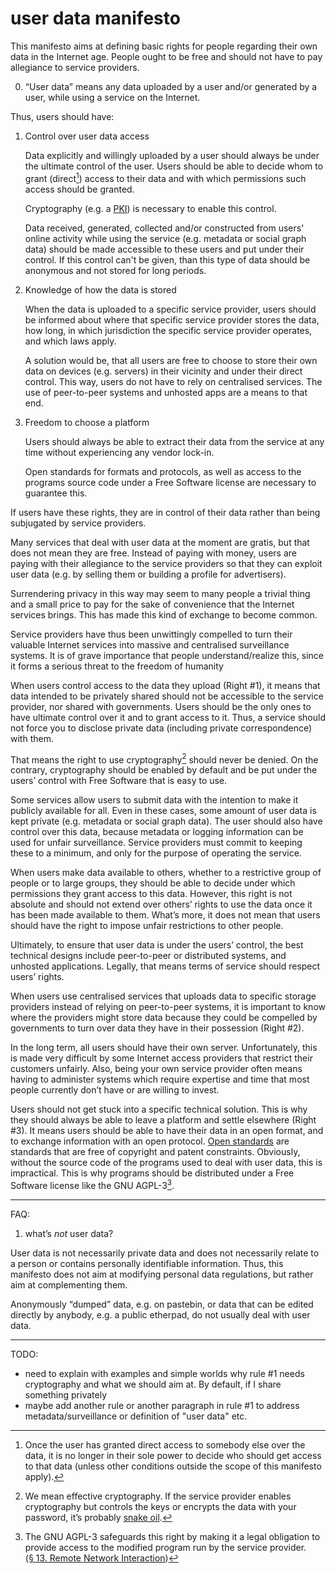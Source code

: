 # user data manifesto

This manifesto aims at defining basic rights for people regarding
their own data in the Internet age. People ought to be free and
should not have to pay allegiance to service providers. 

<ol start="0">
<li>
   “User data” means any data uploaded by a user and/or generated by a user,
   while using a service on the Internet.
</li>
</ol>

Thus, users should have:

1. Control over user data access

    Data explicitly and willingly uploaded by a user should always be under the
    ultimate control of the user. Users should be able to decide whom to grant
    (direct[^whydirect]) access to their data and with which permissions such
    access should be granted.

    Cryptography (e.g. a [PKI]) is necessary to enable this control.

    Data received, generated, collected and/or constructed from
    users' online activity while using the service (e.g. metadata or social 
    graph data) should be made accessible to these users and put 
    under their control. If this control can't be given, than this
    type of data should be anonymous and not stored for long periods.

[^whydirect]: Once the user has granted direct access to somebody else over the
  data, it is no longer in their sole power to decide who should get access to
  that data (unless other conditions outside the scope of this manifesto
  apply).

[PKI]: https://en.wikipedia.org/wiki/PKI

2. Knowledge of how the data is stored

    When the data is uploaded to a specific service provider,
    users should be informed about where that specific service
    provider stores the data, how long, in which jurisdiction the
    specific service provider operates, and which laws apply.

    A solution would be, that all users are free to choose to 
    store their own data on devices (e.g. servers) in their 
    vicinity and under their direct control. This way, users 
    do not have to rely on centralised services. The use of 
    peer-to-peer systems and unhosted apps are a means to
    that end.

3. Freedom to choose a platform

    Users should always be able to extract their data from
    the service at any time without experiencing any vendor 
    lock-in.

    Open standards for formats and protocols, as well as access 
    to the programs source code under a Free Software license 
    are necessary to guarantee this.

If users have these rights, they are in control of their data 
rather than being subjugated by service providers. 

Many services that deal with user data at the moment are gratis, 
but that does not mean they are free. Instead of paying with money, 
users are paying with their allegiance to the service providers 
so that they can exploit user data (e.g. by selling them or 
building a profile for advertisers). 

Surrendering privacy in this way may seem to many people a trivial 
thing and a small price to pay for the sake of convenience that the
Internet services brings. This has made this kind of exchange to 
become common.

Service providers have thus been unwittingly compelled to turn 
their valuable Internet services into massive and centralised 
surveillance systems. It is of grave importance that people understand/realize
this, since it forms a serious threat to the freedom of humanity

When users control access to the data they upload (Right #1), it
means that data intended to be privately shared should not be
accessible to the service provider, nor shared with governments.
Users should be the only ones to have ultimate control over it and
to grant access to it. Thus, a service should not force you
to disclose private data (including private correspondence) with
them. 

That means the right to use cryptography[^snake-oil] should never
be denied. On the contrary, cryptography should be enabled by
default and be put under the users’ control with Free Software
that is easy to use.  

[^snake-oil]: We mean effective cryptography. If the service
provider enables cryptography but controls the keys or encrypts
the data with your password, it’s probably [snake oil][Snake Oil].

[Snake Oil]: https://en.wikipedia.org/wiki/Snake_oil_%28cryptography%29

Some services allow users to submit data with the intention to
make it publicly available for all. Even in these cases, some
amount of user data is kept private (e.g. metadata or social graph
data). The user should also have control over this data, because
metadata or logging information can be used for unfair surveillance.
Service providers must commit to keeping these to a minimum, and
only for the purpose of operating the service.

When users make data available to others, whether to a restrictive
group of people or to large groups, they should be able to decide
under which permissions they grant access to this data. However,
this right is not absolute and should not extend over others’
rights to use the data once it has been made available to them.
What’s more, it does not mean that users should have the right to
impose unfair restrictions to other people. 

Ultimately, to ensure that user data is under the users’ control,
the best technical designs include peer-to-peer or distributed
systems, and unhosted applications. Legally, that means terms of
service should respect users’ rights.

When users use centralised services that uploads data to specific
storage providers instead of relying on peer-to-peer systems, it
is important to know where the providers might store data because
they could be compelled by governments to turn over data they have
in their possession (Right #2).

In the long term, all users should have their own server.
Unfortunately, this is made very difficult by some Internet access
providers that restrict their customers unfairly. Also, being your
own service provider often means having to administer systems
which require expertise and time that most people currently don’t
have or are willing to invest.

Users should not get stuck into a specific technical solution.
This is why they should always be able to leave a platform and
settle elsewhere (Right #3). It means users should be able to have
their data in an open format, and to exchange information with an
open protocol. [Open standards] are standards that are free of
copyright and patent constraints. Obviously, without the source
code of the programs used to deal with user data, this is
impractical. This is why programs should be distributed under a
Free Software license like the GNU AGPL-3[^agpl].

[^agpl]: The GNU AGPL-3 safeguards this right by making it a
legal obligation to provide access to the modified program run by
the service provider. ([§ 13. Remote Network Interaction][agplv3])

[Open standards]: http://fsfe.org/activities/os/def.html
[agplv3]: http://www.gnu.org/licenses/agpl.html

-----

FAQ:

1. what’s *not* user data?

User data is not necessarily private data and does not necessarily
relate to a person or contains personally identifiable
information. Thus, this manifesto does not aim at modifying
personal data regulations, but rather aim at complementing them.

Anonymously “dumped” data, e.g. on pastebin, or data that can be
edited directly by anybody, e.g. a public etherpad, do not usually
deal with user data.

-----



TODO:

 - need to explain with examples and simple worlds why rule #1
   needs cryptography and what we should aim at. By default, if I
   share something privately
 - maybe add another rule or another paragraph in rule #1 to
   address metadata/surveillance or definition of "user data" etc.
